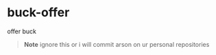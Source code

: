 # buck-offer
offer buck

> **Note**
> ignore this or i will commit arson on ur personal repositories
